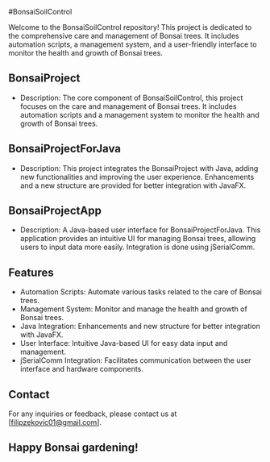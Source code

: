 #BonsaiSoilControl

Welcome to the BonsaiSoilControl repository! This project is dedicated to the comprehensive care and management of Bonsai trees. It includes automation scripts, a management system, and a user-friendly interface to monitor the health and growth of Bonsai trees.

## BonsaiProject
- Description: The core component of BonsaiSoilControl, this project focuses on the care and management of Bonsai trees. It includes automation scripts and a management system to monitor the health and growth of Bonsai trees.

## BonsaiProjectForJava
- Description: This project integrates the BonsaiProject with Java, adding new functionalities and improving the user experience. Enhancements and a new structure are provided for better integration with JavaFX.

## BonsaiProjectApp
- Description: A Java-based user interface for BonsaiProjectForJava. This application provides an intuitive UI for managing Bonsai trees, allowing users to input data more easily. Integration is done using jSerialComm.

## Features
- Automation Scripts: Automate various tasks related to the care of Bonsai trees.
- Management System: Monitor and manage the health and growth of Bonsai trees.
- Java Integration: Enhancements and new structure for better integration with JavaFX.
- User Interface: Intuitive Java-based UI for easy data input and management.
- jSerialComm Integration: Facilitates communication between the user interface and hardware components.

## Contact

For any inquiries or feedback, please contact us at [filipzekovic01@gmail.com].

## Happy Bonsai gardening!


